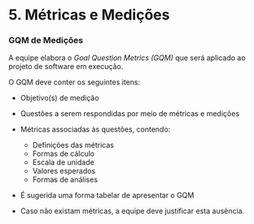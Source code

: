 # **5. Métricas e Medições**

### GQM de Medições

A equipe elabora o <i>Goal Question Metrics (GQM)</i> que será aplicado ao projeto de software em execução.

O GQM deve conter os seguintes itens:

- Objetivo(s) de medição
- Questões a serem respondidas por meio de métricas e medições
- Métricas associadas às questões, contendo:
  - Definições das métricas  
  - Formas de cálculo  
  - Escala de unidade  
  - Valores esperados  
  - Formas de análises  

- É sugerida uma forma tabelar de apresentar o GQM

- Caso não existam métricas, a equipe deve justificar esta ausência.
